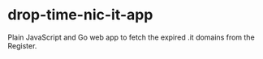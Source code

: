 # drop-time-nic-it-app
Plain JavaScript and Go web app to fetch the expired .it domains from the Register.
